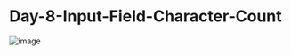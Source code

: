 # Day-8-Input-Field-Character-Count
![image](https://github.com/yogeswar18/Day-8-Input-Field-Character-Count/assets/106246472/ccda080b-fbfe-4f33-8dd7-b861c929b56d)
